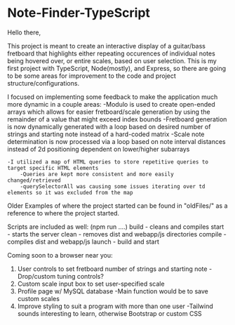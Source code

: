 # Note-Finder-TypeScript

Hello there,

This project is meant to create an interactive display of a guitar/bass fretboard that highlights either repeating occurences of individual notes being hovered over, or entire scales, based on user selection. This is my first project with TypeScript, Node(mostly), and Express, so there are going to be some areas for improvement to the code and project structure/configurations. 

I focused on implementing some feedback to make the application much more dynamic in a couple areas:
    -Modulo is used to create open-ended arrays which allows for easier fretboard/scale generation by using the remainder of a value that might exceed index bounds
        -Fretboard generation is now dynamically generated with a loop based on desired number of strings and starting note instead of a hard-coded matrix
        -Scale note determination is now processed via a loop based on note interval distances instead of 2d positioning dependent on lower/higher subarrays

    -I utilized a map of HTML queries to store repetitive queries to target specific HTML elements
        -Queries are kept more consistent and more easily changed/retrieved
        -querySelectorAll was causing some issues iterating over td elements so it was excluded from the map

Older Examples of where the project started can be found in "oldFiles/" as a reference to where the project started.


Scripts are included as well: (npm run ....)
        build - cleans and compiles
        start - starts the server
        clean - removes dist and webapp/js directories
        compile - compiles dist and webapp/js
        launch - build and start


Coming soon to a browser near you:
1. User controls to set fretboard number of strings and starting note
    -Drop/custom tuning controls?
2. Custom scale input box to set user-specified scale
3. Profile page w/ MySQL database
    -Main function would be to save custom scales
4. Improve styling to suit a program with more than one user
    -Tailwind sounds interesting to learn, otherwise Bootstrap or custom CSS